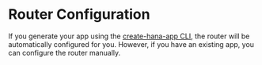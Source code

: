 # Router Configuration
<!-- markdownlint-disable no-inline-html -->

If you generate your app using the [create-hana-app CLI](/docs/cli/), the router will be automatically configured for you. However, if you have an existing app, you can configure the router manually.
